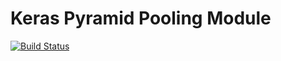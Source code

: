 # Keras Pyramid Pooling Module

[![Build Status][build-status]][ci-server]

[build-status]: https://travis-ci.com/Kautenja/keras-pyramid-pooling-module.svg?branch=master
[ci-server]: https://travis-ci.com/Kautenja/keras-pyramid-pooling-module
